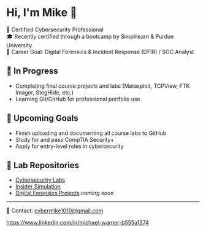 # Hi, I'm Mike 👋

🔐 Certified Cybersecurity Professional  
🎓 Recently certified through a bootcamp by Simplilearn & Purdue University  
🎯 Career Goal: Digital Forensics & Incident Response (DFIR) / SOC Analyst  

## 🚧 In Progress
- Completing final course projects and labs (Metasploit, TCPView, FTK Imager, StegHide, etc.)
- Learning Git/GitHub for professional portfolio use

## 🎯 Upcoming Goals
- Finish uploading and documenting all course labs to GitHub  
- Study for and pass CompTIA Security+  
- Apply for entry-level roles in cybersecurity  

## 📂 Lab Repositories
- [Cybersecurity Labs](https://github.com/purpleteam-mike/Practice-Labs)
- [Insider Simulation](https://github.com/purpleteam-mike/insider-threat-simulation-and-proposal)
- [Digital Forensics Projects](https://github.com/purpleteam-mike/digital-forensics-labs)  *coming soon*

---

📧 Contact: cybermike1010@gmail.com

https://www.linkedin.com/in/michael-warner-b555a1374

<!--
**purpleteam-mike/purpleteam-mike** is a ✨ _special_ ✨ repository because its `README.md` (this file) appears on your GitHub profile.

Here are some ideas to get you started:

- 🔭 I’m currently working on ...
- 🌱 I’m currently learning ...
- 👯 I’m looking to collaborate on ...
- 🤔 I’m looking for help with ...
- 💬 Ask me about ...
- 📫 How to reach me: ...
- 😄 Pronouns: ...
- ⚡ Fun fact: ...
-->
